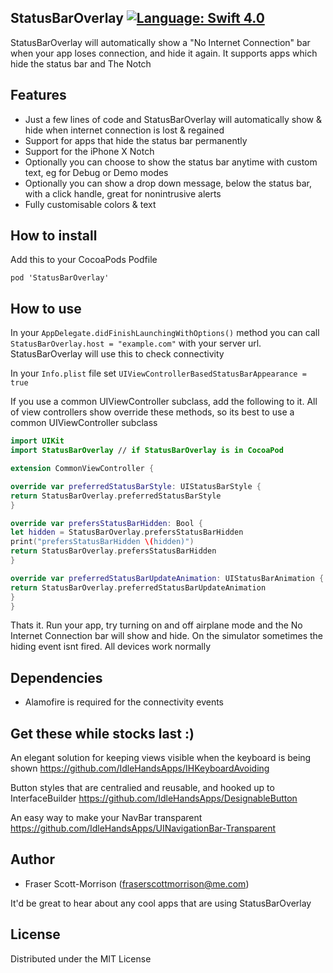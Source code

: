 <p align="center">

</p>

StatusBarOverlay [![Language: Swift 4.0](https://img.shields.io/badge/Swift-4.0-orange.svg)](https://swift.org)
------------------------------



StatusBarOverlay will automatically show a "No Internet Connection" bar when your app loses connection, and hide it again. It supports apps which hide the status bar and The Notch

## Features

* Just a few lines of code and StatusBarOverlay will automatically show & hide when internet connection is lost & regained
* Support for apps that hide the status bar permanently
* Support for the iPhone X Notch
* Optionally you can choose to show the status bar anytime with custom text, eg for Debug or Demo modes
* Optionally you can show a drop down message, below the status bar, with a click handle, great for nonintrusive alerts
* Fully customisable colors & text

## How to install

Add this to your CocoaPods Podfile
```
pod 'StatusBarOverlay'
```

## How to use

In your ```AppDelegate.didFinishLaunchingWithOptions()``` method you can call ```StatusBarOverlay.host = "example.com"``` with your server url. StatusBarOverlay will use this to check connectivity

In your ```Info.plist``` file set ```UIViewControllerBasedStatusBarAppearance = true```

If you use a common UIViewController subclass, add the following to it. All of view controllers show override these methods, so its best to use a common UIViewController subclass
```swift
import UIKit
import StatusBarOverlay // if StatusBarOverlay is in CocoaPod

extension CommonViewController {

override var preferredStatusBarStyle: UIStatusBarStyle {
return StatusBarOverlay.preferredStatusBarStyle
}

override var prefersStatusBarHidden: Bool {
let hidden = StatusBarOverlay.prefersStatusBarHidden
print("prefersStatusBarHidden \(hidden)")
return StatusBarOverlay.prefersStatusBarHidden
}

override var preferredStatusBarUpdateAnimation: UIStatusBarAnimation {
return StatusBarOverlay.preferredStatusBarUpdateAnimation
}
}
```

Thats it. Run your app, try turning on and off airplane mode and the No Internet Connection bar will show and hide.
On the simulator sometimes the hiding event isnt fired. All devices work normally

## Dependencies

* Alamofire is required for the connectivity events

## Get these while stocks last :)

An elegant solution for keeping views visible when the keyboard is being shown
https://github.com/IdleHandsApps/IHKeyboardAvoiding

Button styles that are centralied and reusable, and hooked up to InterfaceBuilder
https://github.com/IdleHandsApps/DesignableButton

An easy way to make your NavBar transparent
https://github.com/IdleHandsApps/UINavigationBar-Transparent

## Author

* Fraser Scott-Morrison (fraserscottmorrison@me.com)

It'd be great to hear about any cool apps that are using StatusBarOverlay

## License

Distributed under the MIT License
